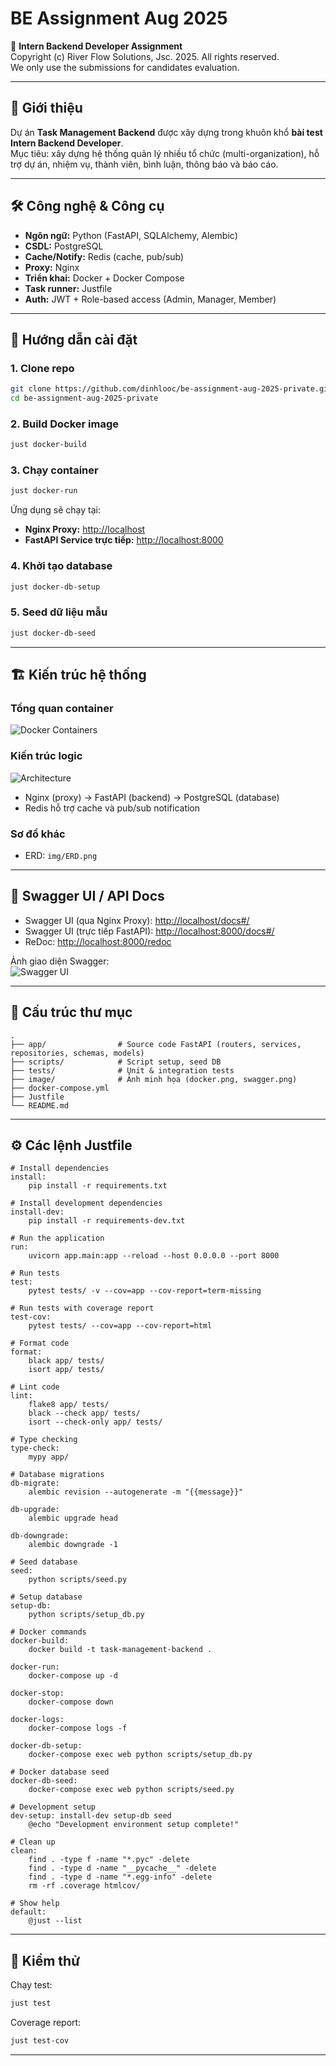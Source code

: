 # BE Assignment Aug 2025

📑 **Intern Backend Developer Assignment**  
Copyright (c) River Flow Solutions, Jsc. 2025. All rights reserved.  
We only use the submissions for candidates evaluation.

---

## 🚀 Giới thiệu

Dự án **Task Management Backend** được xây dựng trong khuôn khổ **bài test Intern Backend Developer**.  
Mục tiêu: xây dựng hệ thống quản lý nhiều tổ chức (multi-organization), hỗ trợ dự án, nhiệm vụ, thành viên, bình luận, thông báo và báo cáo.  

---

## 🛠️ Công nghệ & Công cụ

- **Ngôn ngữ:** Python (FastAPI, SQLAlchemy, Alembic)  
- **CSDL:** PostgreSQL  
- **Cache/Notify:** Redis (cache, pub/sub)  
- **Proxy:** Nginx  
- **Triển khai:** Docker + Docker Compose  
- **Task runner:** Justfile  
- **Auth:** JWT + Role-based access (Admin, Manager, Member)  

---

## 🔧 Hướng dẫn cài đặt

### 1. Clone repo

```bash
git clone https://github.com/dinhlooc/be-assignment-aug-2025-private.git
cd be-assignment-aug-2025-private
```

### 2. Build Docker image

```bash
just docker-build
```

### 3. Chạy container

```bash
just docker-run
```

Ứng dụng sẽ chạy tại:

- **Nginx Proxy:** [http://localhost](http://localhost)  
- **FastAPI Service trực tiếp:** [http://localhost:8000](http://localhost:8000)  

### 4. Khởi tạo database

```bash
just docker-db-setup
```

### 5. Seed dữ liệu mẫu

```bash
just docker-db-seed
```

---

## 🏗️ Kiến trúc hệ thống

### Tổng quan container

![Docker Containers](img/docker.png)

### Kiến trúc logic

![Architecture](img/system_design_diagram.png)

- Nginx (proxy) → FastAPI (backend) → PostgreSQL (database)  
- Redis hỗ trợ cache và pub/sub notification  

### Sơ đồ khác
- ERD: `img/ERD.png`    

---

## 📖 Swagger UI / API Docs

- Swagger UI (qua Nginx Proxy): [http://localhost/docs#/](http://localhost/docs#/)  
- Swagger UI (trực tiếp FastAPI): [http://localhost:8000/docs#/](http://localhost:8000/docs#/)  
- ReDoc: [http://localhost:8000/redoc](http://localhost:8000/redoc)  

Ảnh giao diện Swagger:  
![Swagger UI](img/swagger.png)  

---

## 📂 Cấu trúc thư mục

```
.
├── app/                # Source code FastAPI (routers, services, repositories, schemas, models)
├── scripts/            # Script setup, seed DB
├── tests/              # Unit & integration tests
├── image/              # Ảnh minh họa (docker.png, swagger.png)
├── docker-compose.yml
├── Justfile
└── README.md
```

---

## ⚙️ Các lệnh Justfile

```make
# Install dependencies
install:
    pip install -r requirements.txt

# Install development dependencies
install-dev:
    pip install -r requirements-dev.txt

# Run the application
run:
    uvicorn app.main:app --reload --host 0.0.0.0 --port 8000

# Run tests
test:
    pytest tests/ -v --cov=app --cov-report=term-missing

# Run tests with coverage report
test-cov:
    pytest tests/ --cov=app --cov-report=html

# Format code
format:
    black app/ tests/
    isort app/ tests/

# Lint code
lint:
    flake8 app/ tests/
    black --check app/ tests/
    isort --check-only app/ tests/

# Type checking
type-check:
    mypy app/

# Database migrations
db-migrate:
    alembic revision --autogenerate -m "{{message}}"

db-upgrade:
    alembic upgrade head

db-downgrade:
    alembic downgrade -1

# Seed database
seed:
    python scripts/seed.py

# Setup database
setup-db:
    python scripts/setup_db.py

# Docker commands
docker-build:
    docker build -t task-management-backend .

docker-run:
    docker-compose up -d

docker-stop:
    docker-compose down

docker-logs:
    docker-compose logs -f

docker-db-setup:
    docker-compose exec web python scripts/setup_db.py

# Docker database seed
docker-db-seed:
    docker-compose exec web python scripts/seed.py

# Development setup
dev-setup: install-dev setup-db seed
    @echo "Development environment setup complete!"

# Clean up
clean:
    find . -type f -name "*.pyc" -delete
    find . -type d -name "__pycache__" -delete
    find . -type d -name "*.egg-info" -delete
    rm -rf .coverage htmlcov/

# Show help
default:
    @just --list
```

---

## 🧪 Kiểm thử

Chạy test:

```bash
just test
```

Coverage report:

```bash
just test-cov
```

---

